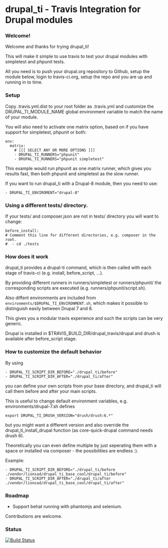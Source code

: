 # drupal\_ti - Travis Integration for Drupal modules

### Welcome!

Welcome and thanks for trying drupal\_ti!

This will make it simple to use travis to test your drupal modules with simpletest and phpunit tests.

All you need is to push your drupal.org repository to Github, setup the module below, login to travis-ci.org, setup the repo and you are up and running in to time.

### Setup

Copy .travis.yml.dist to your root folder as .travis.yml and customize the DRUPAL\_TI\_MODULE\_NAME global environment variable to match the name of your module.

You will also need to activate one matrix option, based on if you have support for simpletest, phpunit or both:

````
env:
  matrix:
    # [[[ SELECT ANY OR MORE OPTIONS ]]]
    - DRUPAL_TI_RUNNERS="phpunit" 
    - DRUPAL_TI_RUNNERS="phpunit simpletest" 
````

This example would run phpunit as one matrix runner, which gives you results fast, then both phpunit and simpletest as the slow runner.

If you want to run drupal_ti with a Drupal-8 module, then you need to use:

````
- DRUPAL_TI_ENVIROMENT="drupal-8"
````

### Using a different tests/ directory.

If your tests/ and composer.json are not in tests/ directory you will want to change:

````
before_install:
# Comment this line for different directories, e.g. composer in the root.
#  - cd ./tests
````

### How does it work

drupal\_ti provides a drupal-ti command, which is then called with each stage of travis-ci (e.g. install, before_script, ...).

By providing different runners in runners/simpletest or runners/phpunit/ the corresponding scripts are executed (e.g. runners/phpunit/script.sh).

Also diffent environments are included from ````environments/$DRUPAL_TI_ENVIRONMENT.sh````, which makes it possible to distinguish easily between Drupal 7 and 8.

This gives you a modular travis experience and such the scripts can be very generic.

Drupal is installed in $TRAVIS\_BUILD\_DIR/drupal\_travis/drupal and drush is available after before\_script stage.

### How to customize the default behavior

By using

````
- DRUPAL_TI_SCRIPT_DIR_BEFORE="./drupal_ti/before"
- DRUPAL_TI_SCRIPT_DIR_AFTER="./drupal_ti/after"
````

you can define your own scripts from your base directory, and drupal\_ti will call them before and after your main scripts.

This is useful to change default environment variables, e.g. environments/drupal-7.sh defines

````
export DRUPAL_TI_DRUSH_VERSION="drush/drush:6.*"
````

but you might want a different version and also override the drupal_ti_install_drupal function (as core-quick-drupal command needs drush 6).

Theoretically you can even define multiple by just seperating them with a space or installed via composer - the possibilities are endless :).

Example:

````
- DRUPAL_TI_SCRIPT_DIR_BEFORE="./drupal_ti/before ./vendor/lionsad/drupal_ti_base_cool/drupal_ti/before"
- DRUPAL_TI_SCRIPT_DIR_AFTER="./drupal_ti/after  ./vendor/lionsad/drupal_ti_base_cool/drupal_ti/after"
````

### Roadmap

- Support behat running with phantomjs and selenium.

Contributions are welcome.

### Status

[![Build Status](https://travis-ci.org/LionsAd/drupal_ti.svg?branch=master)](https://travis-ci.org/LionsAd/drupal_ti)
